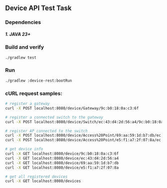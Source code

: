 ## Device API Test Task
### Dependencies
##### 1. JAVA 23+
### Build and verify
```bash
./gradlew test
```
### Run
```bash
./gradlew :device-rest:bootRun
```
### cURL request samples:
```bash
# register a gateway 
curl -X POST localhost:8080/device/Gateway/9c:b0:18:0a:c3:6f
```

```bash
# register a connected switch to the gateway
curl -X POST localhost:8080/device/Switch/ec:43:d4:2d:56:a4/9c:b0:18:0a:c3:6f
```

```bash
# register AP connected to the switch
curl -X POST localhost:8080/device/Access%20Point/69:aa:59:1d:b7:db/ec:43:d4:2d:56:a4
curl -X POST localhost:8080/device/Access%20Point/e5:f1:a7:2f:07:8a/ec:43:d4:2d:56:a4
```

```bash
# get device info
curl -X GET localhost:8080/device/9c:b0:18:0a:c3:6f
curl -X GET localhost:8080/device/ec:43:d4:2d:56:a4
curl -X GET localhost:8080/device/69:aa:59:1d:b7:db
curl -X GET localhost:8080/device/e5:f1:a7:2f:07:8a
```

```bash
# get all registered devices
curl -X GET localhost:8080/devices
```
